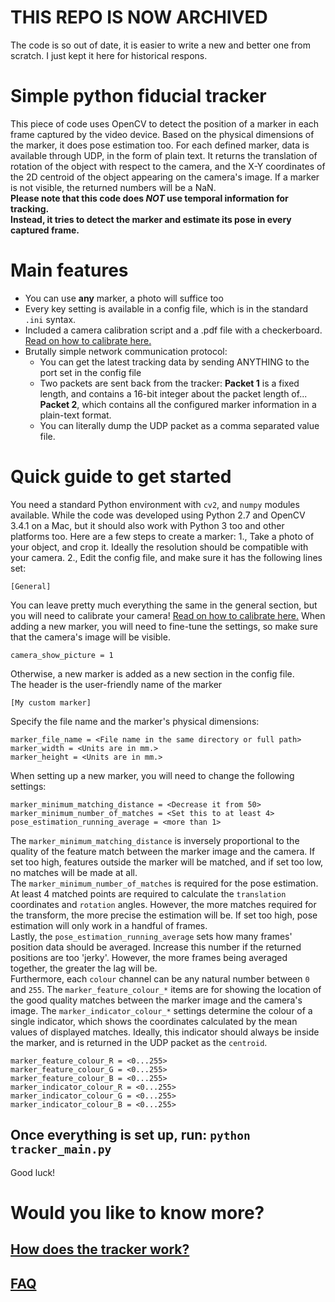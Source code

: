# **THIS REPO IS NOW ARCHIVED**

The code is so out of date, it is easier to write a new and better one from scratch. I just kept it here for historical respons.

# Simple python fiducial tracker

This piece of code uses OpenCV to detect the position of a marker in each frame captured by the video device. Based on the physical dimensions of the marker, it does pose estimation too. For each defined marker, data is available through UDP, in the form of plain text. It returns the translation of rotation of the object with respect to the camera, and the X-Y coordinates of the 2D centroid of the object appearing on the camera's image. If a marker is not visible, the returned numbers will be a NaN.  
**Please note that this code does _NOT_ use temporal information for tracking.  
Instead, it tries to detect the marker and estimate its pose in every captured frame.**
# Main features
* You can use **any** marker, a photo will suffice too
* Every key setting is available in a config file, which is in the standard `.ini` syntax.
* Included a camera calibration script and a .pdf file with a checkerboard. [Read on how to calibrate here.](CALIBRATION.md)
* Brutally simple network communication protocol:  
    * You can get the latest tracking data by sending ANYTHING to the port set in the config file
    * Two packets are sent back from the tracker:
        **Packet 1** is a fixed length, and contains a 16-bit integer about the packet length of...
        **Packet 2**, which contains all the configured marker information in a plain-text format.
    * You can literally dump the UDP packet as a comma separated value file.

# Quick guide to get started
You need a standard Python environment with `cv2`, and `numpy` modules available. While the code was developed using Python 2.7 and OpenCV 3.4.1 on a Mac, but it should also work with Python 3 too and other platforms too.
Here are a few steps to create a marker:
1., Take a photo of your object, and crop it. Ideally the resolution should be compatible with your camera.
2., Edit the config file, and make sure it has the following lines set:
```
[General]
```
You can leave pretty much everything the same in the general section, but you will need to calibrate your camera! [Read on how to calibrate here.](CALIBRATION.md) When adding a new marker, you will need to fine-tune the settings, so make sure that the camera's image will be visible.
```
camera_show_picture = 1
```
Otherwise, a new marker is added as a new section in the config file.  
The header is the user-friendly name of the marker
```
[My custom marker]
```
Specify the file name and the marker's physical dimensions:
```
marker_file_name = <File name in the same directory or full path>
marker_width = <Units are in mm.>
marker_height = <Units are in mm.>
```
When setting up a new marker, you will need to change the following settings:
```
marker_minimum_matching_distance = <Decrease it from 50>
marker_minimum_number_of_matches = <Set this to at least 4>
pose_estimation_running_average = <more than 1>
```
The `marker_minimum_matching_distance` is inversely proportional to the quality of the feature match between the marker image and the camera. If set too high, features outside the marker will be matched, and if set too low, no matches will be made at all.  
The `marker_minimum_number_of_matches` is required for the pose estimation. At least 4 matched points are required to calculate the `translation` coordinates and `rotation` angles. However, the more matches required for the transform, the more precise the estimation will be. If set too high, pose estimation will only work in a handful of frames.  
Lastly, the `pose_estimation_running_average` sets how many frames' position data should be averaged. Increase this number if the returned positions are too 'jerky'. However, the more frames being averaged together, the greater the lag will be.  
Furthermore, each `colour` channel can be any natural number between `0` and `255`. The `marker_feature_colour_*` items are for showing the location of the good quality matches between the marker image and the camera's image. The `marker_indicator_colour_*` settings determine the colour of a single indicator, which shows the coordinates calculated by the mean values of displayed matches. Ideally, this indicator should always be inside the marker, and is returned in the UDP packet as the `centroid`.   

```
marker_feature_colour_R = <0...255>
marker_feature_colour_G = <0...255>
marker_feature_colour_B = <0...255>
marker_indicator_colour_R = <0...255>
marker_indicator_colour_G = <0...255>
marker_indicator_colour_B = <0...255>
```
## Once everything is set up, run: `python tracker_main.py`
Good luck!

# Would you like to know more?
## [How does the tracker work?](OPERATION.md)
## [FAQ](FAQ.md)

